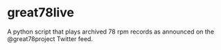 # great78live
A python script that plays archived 78 rpm records as announced on the @great78project Twitter feed.
